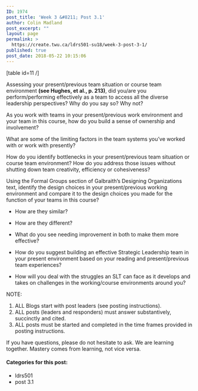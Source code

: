 ```yaml
---
ID: 1974
post_title: 'Week 3 &#8211; Post 3.1'
author: Colin Madland
post_excerpt: ""
layout: page
permalink: >
  https://create.twu.ca/ldrs501-su18/week-3-post-3-1/
published: true
post_date: 2018-05-22 10:15:06
---
```

[table id=11 /]

Assessing your present/previous team situation or course team environment **(see Hughes, et al., p. 213)**, did you/are you perform/performing effectively as a team to access all the diverse leadership perspectives? Why do you say so? Why not?

As you work with teams in your present/previous work environment and your team in this course, how do you build a sense of ownership and involvement?

What are some of the limiting factors in the team systems you’ve worked with or work with presently?

How do you identify bottlenecks in your present/previous team situation or course team environment? How do you address those issues without shutting down team creativity, efficiency or cohesiveness?

Using the Formal Groups section of Galbraith’s Designing Organizations text, identify the design choices in your present/previous working environment and compare it to the design choices you made for the function of your teams in this course?

* How are they similar?

* How are they different?

* What do you see needing improvement in both to make them more effective?

* How do you suggest building an effective Strategic Leadership team in your present environment based on your reading and present/previous team experiences?

* How will you deal with the struggles an SLT can face as it develops and takes on challenges in the working/course environments around you?

NOTE:

1. ALL Blogs start with post leaders (see posting instructions).
2. ALL posts (leaders and responders) must answer substantively, succinctly and cited.
3. ALL posts must be started and completed in the time frames provided in posting instructions.

If you have questions, please do not hesitate to ask.
We are learning together.
Mastery comes from learning, not vice versa.

#### Categories for this post:
- ldrs501
- post 3.1